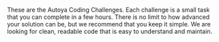 These are the Autoya Coding Challenges. Each challenge is a small task that you can complete in a few hours. There is no limit to how advanced your solution can be, but we recommend that you keep it simple. We are looking for clean, readable code that is easy to understand and maintain.